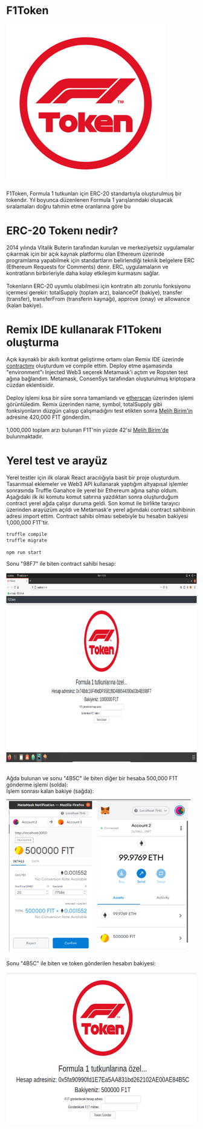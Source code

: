 # F1Token 
![logo](src/logo.png)<br><br>
F1Token, Formula 1 tutkunları için ERC-20 standartıyla oluşturulmuş bir tokendır. Yıl boyunca düzenlenen Formula 1 yarışlarındaki oluşacak sıralamaları doğru tahmin etme oranlarına göre bu 
# ERC-20 Tokenı nedir?
2014 yılında Vitalik Buterin tarafından kurulan ve merkeziyetsiz uygulamalar çıkarmak için bir açık kaynak platformu olan Ethereum üzerinde programlama yapabilmek için standartların belirlendiği teknik belgelere ERC (Ethereum Requests for Comments) denir. ERC, uygulamaların ve kontratların birbirleriyle daha kolay etkileşim kurmasını sağlar. <br><br>
Tokenların ERC-20 uyumlu olabilmesi için kontratın altı zorunlu fonksiyonu içermesi gerekir: totalSupply (toplam arz), balanceOf (bakiye), transfer (transfer), transferFrom (transferin kaynağı), approve (onay) ve allowance (kalan bakiye).

# Remix IDE kullanarak F1Tokenı oluşturma
Açık kaynaklı bir akıllı kontrat geliştirme ortamı olan Remix IDE üzerinde [contractımı](src/contracts) oluşturdum ve compile ettim. Deploy etme aşamasında "environment"ı Injected Web3 seçerek Metamask'i açtım ve Ropsten test ağına bağlandım. Metamask, ConsenSys tarafından oluşturulmuş kriptopara cüzdan eklentisidir.
<br><br>
Deploy işlemi kısa bir süre sonra tamamlandı ve [etherscan](https://ropsten.etherscan.io/address/0x9b9ad4f1820f8d025d354df9d6f3cdcf301cd3f8) üzerinden işlemi görüntüledim. Remix üzerinden name, symbol, totalSupply gibi fonksiyonların düzgün çalışıp çalışmadığını test etikten sonra [Melih Birim'in](https://ropsten.etherscan.io/address/0xe3a6450f513424115e9f8617fef433f0245b46b6#tokentxns) adresine 420,000 F1T gönderdim.
<br><br>
1,000,000 toplam arzı bulunan F1T'nin yüzde 42'si [Melih Birim'de](https://ropsten.etherscan.io/token/0x9b9ad4f1820f8d025d354df9d6f3cdcf301cd3f8#balances) bulunmaktadır.

# Yerel test ve arayüz
Yerel testler için ilk olarak React aracılığıyla basit bir proje oluşturdum. Tasarımsal eklemeler ve Web3 API kullanarak yaptığım altyapısal işlemler sonrasında Truffle Ganahce ile yerel bir Ethereum ağına sahip oldum. Aşağıdaki ilk iki komutu komut satırına yazdıktan sonra oluşturduğum contract yerel ağda çalışır duruma geldi. Son komut ile birlikte tarayıcı üzerinden arayüzüm açıldı ve Metamask'e yerel ağımdaki contract sahibinin adresi import ettim. Contract sahibi olması sebebiyle bu hesabın bakiyesi 1,000,000 F1T'tir.
```
truffle compile
truffle migrate

npm run start
```
Sonu "98F7" ile biten contract sahibi hesap:
<br><br>
<img src="images/1.png" height="500"><br><br>

Ağda bulunan ve sonu "4B5C" ile biten diğer bir hesaba 500,000 F1T gönderme işlemi (solda):
<br>
İşlem sonrası kalan bakiye (sağda):
<br>

<img src="images/2.png" height="400"> | <img src="images/3.png" height="400"> |
--- | --- |

Sonu "4B5C" ile biten ve token gönderilen hesabın bakiyesi:
<br><br>
<img src="images/4.png" height="400"><br><br>








